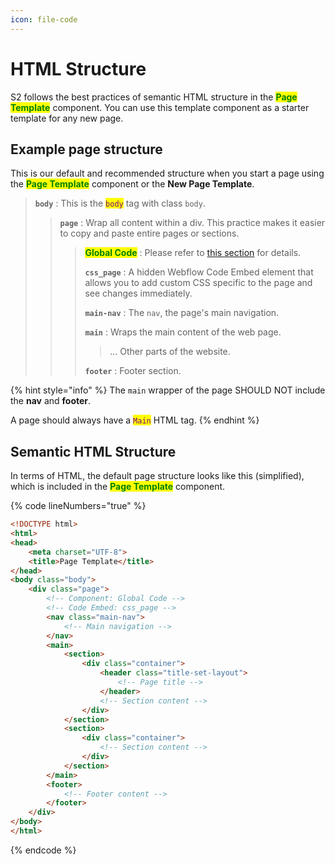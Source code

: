 ```yaml
---
icon: file-code
---
```


# HTML Structure

S2 follows the best practices of semantic HTML structure in the <mark style="color:green;">**Page Template**</mark> component. You can use this template component as a starter template for any new page.



## **Example page structure**

This is our default and recommended structure when you start a page using the <mark style="color:green;">**Page Template**</mark> component or the **New Page Template**.

> **`body`** : This is the <mark style="color:purple;">`body`</mark> tag with class `body`.
>
> > **`page`** : Wrap all content within a div. This practice makes it easier to copy and paste entire pages or sections.
> >
> > > <mark style="color:green;">**Global Code**</mark> : Please refer to [this section](code-embed.md) for details.
> > >
> > > **`css_page`** : A hidden Webflow Code Embed element that allows you to add custom CSS specific to the page and see changes immediately.
> > >
> > > **`main-nav`** : The `nav`, the page's main navigation.
> > >
> > > **`main`** : Wraps the main content of the web page.
> > >
> > > > ... Other parts of the website.
> > >
> > > **`footer`** : Footer section.

{% hint style="info" %}
The `main` wrapper of the page SHOULD NOT include the **nav** and **footer**.

A page should always have a <mark style="color:purple;">`Main`</mark> HTML tag.
{% endhint %}



## Semantic HTML Structure

In terms of HTML, the default page structure looks like this (simplified), which is included in the <mark style="color:green;">**Page Template**</mark> component.

{% code lineNumbers="true" %}
```html
<!DOCTYPE html>
<html>
<head>
    <meta charset="UTF-8">
    <title>Page Template</title>
</head>
<body class="body">
    <div class="page">
        <!-- Component: Global Code -->
        <!-- Code Embed: css_page -->
        <nav class="main-nav">
            <!-- Main navigation -->
        </nav>
        <main>
            <section>
                <div class="container">
                    <header class="title-set-layout">
                        <!-- Page title -->
                    </header>
                    <!-- Section content -->
                </div>
            </section>
            <section>
                <div class="container">
                    <!-- Section content -->
                </div>
            </section>
        </main>
        <footer>
            <!-- Footer content -->
        </footer>
    </div>
</body>
</html>
```
{% endcode %}




